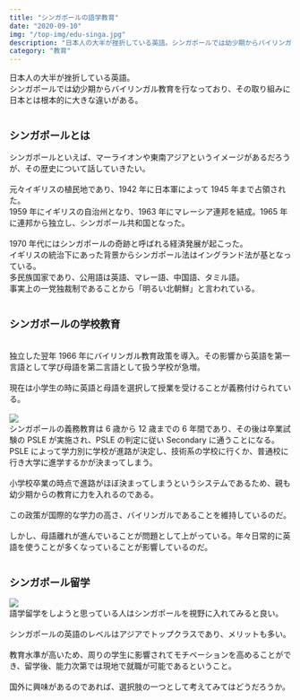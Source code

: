 ```yaml
---
title: "シンガポールの語学教育"
date: "2020-09-10"
img: "/top-img/edu-singa.jpg"
description: "日本人の大半が挫折している英語。シンガポールでは幼少期からバイリンガル教育を行なっており、その取り組みに日本とは根本的に大きな違いがある。"
category: "教育"
---
```


日本人の大半が挫折している英語。<br>
シンガポールでは幼少期からバイリンガル教育を行なっており、その取り組みに日本とは根本的に大きな違いがある。<br>
<br>

<h3><font size="4"><b>シンガポールとは</b></font></h3>
<img src="https://cdn-ak.f.st-hatena.com/images/fotolife/t/tarotarosanba/20200907/20200907165138.jpg" alt="">
<br>
シンガポールといえば、マーライオンや東南アジアというイメージがあるだろうが、その歴史について話していきたい。<br>
<br>
元々イギリスの植民地であり、1942 年に日本軍によって 1945 年まで占領された。<br>
1959 年にイギリスの自治州となり、1963 年にマレーシア連邦を結成。1965 年に連邦から独立し、シンガポール共和国となった。<br>
<br>
1970 年代にはシンガポールの奇跡と呼ばれる経済発展が起こった。
<br>
イギリスの統治下にあった背景からシンガポール法はイングランド法が基となっている。
<br>
多民族国家であり、公用語は英語、マレー語、中国語、タミル語。
<br>
事実上の一党独裁制であることから「明るい北朝鮮」と言われている。
<br>
<br>
<h3><font size="4"><b>シンガポールの学校教育</b></font></h3>
<br>
独立した翌年 1966 年にバイリンガル教育政策を導入。その影響から英語を第一言語として学び母語を第二言語として扱う学校が急増。<br>
<br>
現在は小学生の時に英語と母語を選択して授業を受けることが義務付けられている。
<br>
<!-- 日本の英語教育 - 世界の裏側 -->
<br>
<img src="https://cdn-ak.f.st-hatena.com/images/fotolife/t/tarotarosanba/20200907/20200907164359.jpg" art="">
<br>
シンガポールの義務教育は 6 歳から 12 歳までの 6 年間であり、その後は卒業試験の PSLE が実施され、PSLE の判定に従い Secondary に通うことになる。<br>
PSLE によって学力別に学校が進路が決定し、技術系の学校に行くか、普通校に行き大学に進学するかが決まってしまう。<br>
<br>
小学校卒業の時点で進路がほぼ決まってしまうというシステムであるため、親も幼少期からの教育に力を入れるのである。<br>
<br>
この政策が国際的な学力の高さ、バイリンガルであることを維持しているのだ。
<br>
<br>
しかし、母語離れが進んでいることが問題として上がっている。年々日常的に英語を使うことが多くなっていることが影響しているのだ。<br>
<br>
<h3><font size="4"><b>シンガポール留学</b></font></h3>
<img src="https://cdn-ak.f.st-hatena.com/images/fotolife/t/tarotarosanba/20200907/20200907164420.jpg" art="">
<br>
語学留学をしようと思っている人はシンガポールを視野に入れてみると良い。<br>
<br>
シンガポールの英語のレベルはアジアでトップクラスであり、メリットも多い。<br>
<br>
教育水準が高いため、周りの学生に影響されてモチベーションを高めることができ、留学後、能力次第では現地で就職が可能であるということ。<br>
<br>
国外に興味があるのであれば、選択肢の一つとして考えてみてはどうだろうか。<br>
<br>
